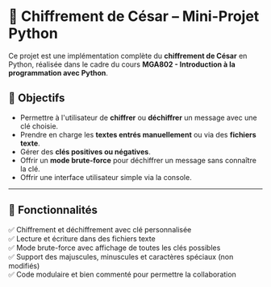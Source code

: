
# 🔐 Chiffrement de César – Mini-Projet Python

Ce projet est une implémentation complète du **chiffrement de César** en Python, réalisée dans le cadre du cours **MGA802 - Introduction à la programmation avec Python**.

## 🎯 Objectifs

- Permettre à l'utilisateur de **chiffrer** ou **déchiffrer** un message avec une clé choisie.
- Prendre en charge les **textes entrés manuellement** ou via des **fichiers texte**.
- Gérer des **clés positives ou négatives**.
- Offrir un **mode brute-force** pour déchiffrer un message sans connaître la clé.
- Offrir une interface utilisateur simple via la console.

---

## 🧠 Fonctionnalités

✅ Chiffrement et déchiffrement avec clé personnalisée  
✅ Lecture et écriture dans des fichiers texte  
✅ Mode brute-force avec affichage de toutes les clés possibles  
✅ Support des majuscules, minuscules et caractères spéciaux (non modifiés)  
✅ Code modulaire et bien commenté pour permettre la collaboration



